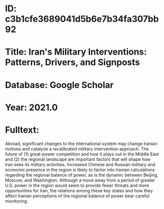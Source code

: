 # ID: c3b1cfe3689041d5b6e7b34fa307bb92
# Title: Iran's Military Interventions: Patterns, Drivers, and Signposts
# Database: Google Scholar
# Year: 2021.0
# Fulltext:
Abroad, significant changes to the international system may change Iranian motives and catalyze a recalibrated military intervention approach.
The future of (1) great-power competition and how it plays out in the Middle East and (2) the regional landscape are important factors that will shape how Iran sees its military activities.
Increased Chinese and Russian military and economic presence in the region is likely to factor into Iranian calculations regarding the regional balance of power, as is the dynamic between Beijing, Moscow, and Washington.
Although a move away from a period of greater U.S. power in the region would seem to provide fewer threats and more opportunities for Iran, the relations among these key states and how they affect Iranian perceptions of the regional balance of power bear careful monitoring.